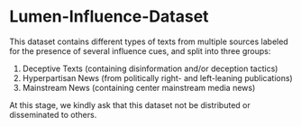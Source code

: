 # Lumen-Influence-Dataset
This dataset contains different types of texts from multiple sources labeled for the presence of several influence cues, and split into three groups: 
1. Deceptive Texts (containing disinformation and/or deception tactics)
2. Hyperpartisan News (from politically right- and left-leaning publications)
3. Mainstream News (containing center mainstream media news)

At this stage, we kindly ask that this dataset not be distributed or disseminated to others. 
